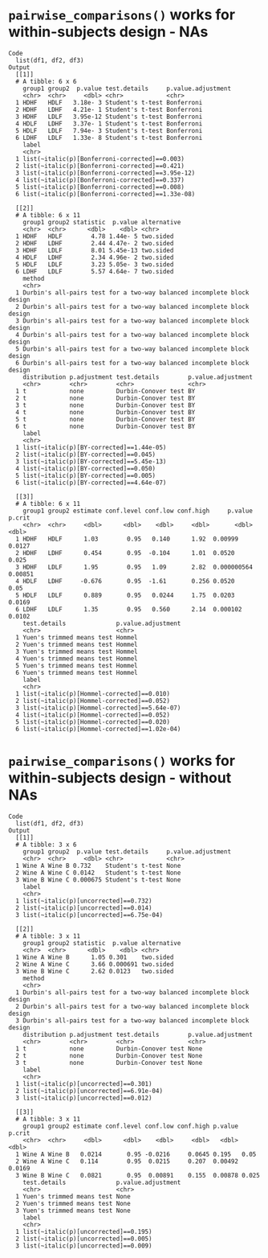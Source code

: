 # `pairwise_comparisons()` works for within-subjects design - NAs

    Code
      list(df1, df2, df3)
    Output
      [[1]]
      # A tibble: 6 x 6
        group1 group2  p.value test.details     p.value.adjustment
        <chr>  <chr>     <dbl> <chr>            <chr>             
      1 HDHF   HDLF   3.18e- 3 Student's t-test Bonferroni        
      2 HDHF   LDHF   4.21e- 1 Student's t-test Bonferroni        
      3 HDHF   LDLF   3.95e-12 Student's t-test Bonferroni        
      4 HDLF   LDHF   3.37e- 1 Student's t-test Bonferroni        
      5 HDLF   LDLF   7.94e- 3 Student's t-test Bonferroni        
      6 LDHF   LDLF   1.33e- 8 Student's t-test Bonferroni        
        label                                           
        <chr>                                           
      1 list(~italic(p)[Bonferroni-corrected]==0.003)   
      2 list(~italic(p)[Bonferroni-corrected]==0.421)   
      3 list(~italic(p)[Bonferroni-corrected]==3.95e-12)
      4 list(~italic(p)[Bonferroni-corrected]==0.337)   
      5 list(~italic(p)[Bonferroni-corrected]==0.008)   
      6 list(~italic(p)[Bonferroni-corrected]==1.33e-08)
      
      [[2]]
      # A tibble: 6 x 11
        group1 group2 statistic  p.value alternative
        <chr>  <chr>      <dbl>    <dbl> <chr>      
      1 HDHF   HDLF        4.78 1.44e- 5 two.sided  
      2 HDHF   LDHF        2.44 4.47e- 2 two.sided  
      3 HDHF   LDLF        8.01 5.45e-13 two.sided  
      4 HDLF   LDHF        2.34 4.96e- 2 two.sided  
      5 HDLF   LDLF        3.23 5.05e- 3 two.sided  
      6 LDHF   LDLF        5.57 4.64e- 7 two.sided  
        method                                                                
        <chr>                                                                 
      1 Durbin's all-pairs test for a two-way balanced incomplete block design
      2 Durbin's all-pairs test for a two-way balanced incomplete block design
      3 Durbin's all-pairs test for a two-way balanced incomplete block design
      4 Durbin's all-pairs test for a two-way balanced incomplete block design
      5 Durbin's all-pairs test for a two-way balanced incomplete block design
      6 Durbin's all-pairs test for a two-way balanced incomplete block design
        distribution p.adjustment test.details        p.value.adjustment
        <chr>        <chr>        <chr>               <chr>             
      1 t            none         Durbin-Conover test BY                
      2 t            none         Durbin-Conover test BY                
      3 t            none         Durbin-Conover test BY                
      4 t            none         Durbin-Conover test BY                
      5 t            none         Durbin-Conover test BY                
      6 t            none         Durbin-Conover test BY                
        label                                   
        <chr>                                   
      1 list(~italic(p)[BY-corrected]==1.44e-05)
      2 list(~italic(p)[BY-corrected]==0.045)   
      3 list(~italic(p)[BY-corrected]==5.45e-13)
      4 list(~italic(p)[BY-corrected]==0.050)   
      5 list(~italic(p)[BY-corrected]==0.005)   
      6 list(~italic(p)[BY-corrected]==4.64e-07)
      
      [[3]]
      # A tibble: 6 x 11
        group1 group2 estimate conf.level conf.low conf.high     p.value  p.crit
        <chr>  <chr>     <dbl>      <dbl>    <dbl>     <dbl>       <dbl>   <dbl>
      1 HDHF   HDLF      1.03        0.95   0.140      1.92  0.00999     0.0127 
      2 HDHF   LDHF      0.454       0.95  -0.104      1.01  0.0520      0.025  
      3 HDHF   LDLF      1.95        0.95   1.09       2.82  0.000000564 0.00851
      4 HDLF   LDHF     -0.676       0.95  -1.61       0.256 0.0520      0.05   
      5 HDLF   LDLF      0.889       0.95   0.0244     1.75  0.0203      0.0169 
      6 LDHF   LDLF      1.35        0.95   0.560      2.14  0.000102    0.0102 
        test.details              p.value.adjustment
        <chr>                     <chr>             
      1 Yuen's trimmed means test Hommel            
      2 Yuen's trimmed means test Hommel            
      3 Yuen's trimmed means test Hommel            
      4 Yuen's trimmed means test Hommel            
      5 Yuen's trimmed means test Hommel            
      6 Yuen's trimmed means test Hommel            
        label                                       
        <chr>                                       
      1 list(~italic(p)[Hommel-corrected]==0.010)   
      2 list(~italic(p)[Hommel-corrected]==0.052)   
      3 list(~italic(p)[Hommel-corrected]==5.64e-07)
      4 list(~italic(p)[Hommel-corrected]==0.052)   
      5 list(~italic(p)[Hommel-corrected]==0.020)   
      6 list(~italic(p)[Hommel-corrected]==1.02e-04)
      

# `pairwise_comparisons()` works for within-subjects design - without NAs

    Code
      list(df1, df2, df3)
    Output
      [[1]]
      # A tibble: 3 x 6
        group1 group2  p.value test.details     p.value.adjustment
        <chr>  <chr>     <dbl> <chr>            <chr>             
      1 Wine A Wine B 0.732    Student's t-test None              
      2 Wine A Wine C 0.0142   Student's t-test None              
      3 Wine B Wine C 0.000675 Student's t-test None              
        label                                  
        <chr>                                  
      1 list(~italic(p)[uncorrected]==0.732)   
      2 list(~italic(p)[uncorrected]==0.014)   
      3 list(~italic(p)[uncorrected]==6.75e-04)
      
      [[2]]
      # A tibble: 3 x 11
        group1 group2 statistic  p.value alternative
        <chr>  <chr>      <dbl>    <dbl> <chr>      
      1 Wine A Wine B      1.05 0.301    two.sided  
      2 Wine A Wine C      3.66 0.000691 two.sided  
      3 Wine B Wine C      2.62 0.0123   two.sided  
        method                                                                
        <chr>                                                                 
      1 Durbin's all-pairs test for a two-way balanced incomplete block design
      2 Durbin's all-pairs test for a two-way balanced incomplete block design
      3 Durbin's all-pairs test for a two-way balanced incomplete block design
        distribution p.adjustment test.details        p.value.adjustment
        <chr>        <chr>        <chr>               <chr>             
      1 t            none         Durbin-Conover test None              
      2 t            none         Durbin-Conover test None              
      3 t            none         Durbin-Conover test None              
        label                                  
        <chr>                                  
      1 list(~italic(p)[uncorrected]==0.301)   
      2 list(~italic(p)[uncorrected]==6.91e-04)
      3 list(~italic(p)[uncorrected]==0.012)   
      
      [[3]]
      # A tibble: 3 x 11
        group1 group2 estimate conf.level conf.low conf.high p.value p.crit
        <chr>  <chr>     <dbl>      <dbl>    <dbl>     <dbl>   <dbl>  <dbl>
      1 Wine A Wine B   0.0214       0.95 -0.0216     0.0645 0.195   0.05  
      2 Wine A Wine C   0.114        0.95  0.0215     0.207  0.00492 0.0169
      3 Wine B Wine C   0.0821       0.95  0.00891    0.155  0.00878 0.025 
        test.details              p.value.adjustment
        <chr>                     <chr>             
      1 Yuen's trimmed means test None              
      2 Yuen's trimmed means test None              
      3 Yuen's trimmed means test None              
        label                               
        <chr>                               
      1 list(~italic(p)[uncorrected]==0.195)
      2 list(~italic(p)[uncorrected]==0.005)
      3 list(~italic(p)[uncorrected]==0.009)
      

